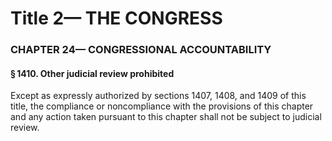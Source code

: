 
# Title 2— THE CONGRESS
### CHAPTER 24— CONGRESSIONAL ACCOUNTABILITY
#### § 1410. Other judicial review prohibited

Except as expressly authorized by sections 1407, 1408, and 1409 of this title, the compliance or noncompliance with the provisions of this chapter and any action taken pursuant to this chapter shall not be subject to judicial review.
